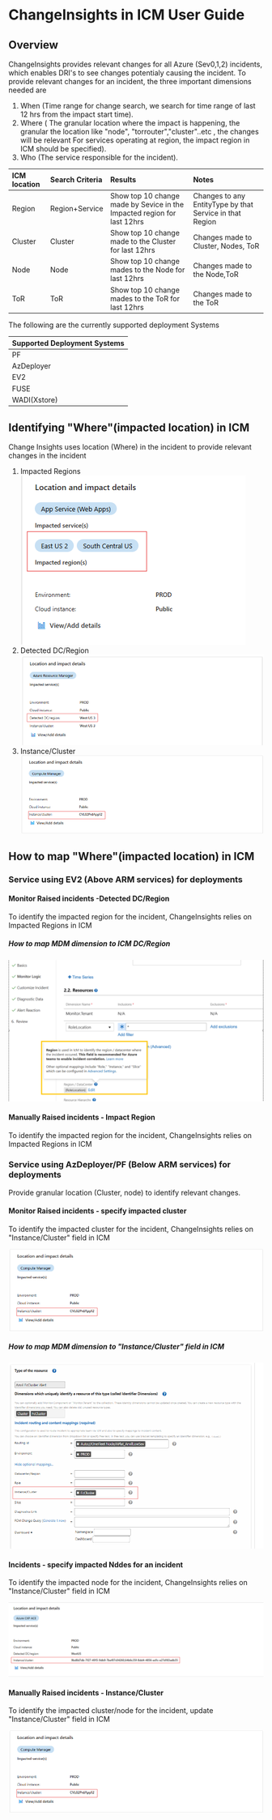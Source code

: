 # ChangeInsights in ICM User Guide

## Overview
 ChangeInsights provides relevant changes for all Azure (Sev0,1,2) incidents, which enables DRI's to see changes potentialy causing the incident.
 To provide relevant changes for an incident, the three important dimensions needed are
1. When (Time range for change search, we search for time range of last 12 hrs from the impact start time).
2. Where ( The granular location where the impact is happening, the granular the location like "node", "torrouter","cluster"..etc , the changes will be relevant
           For services operating at region, the impact region in ICM should be specified).
3. Who (The service responsible for the incident).

| ICM location | Search Criteria | Results | Notes
|:-----|:-----|:-----|:-----|
| Region | Region+Service|Show top 10 change made by Sevice in the Impacted region for last 12hrs| Changes to any EntityType by that Service in that Region|
| Cluster | Cluster|Show top 10 change made to the Cluster for last 12hrs| Changes made to Cluster, Nodes, ToR|
| Node | Node|Show top 10 change mades to the Node for last 12hrs| Changes made to the Node,ToR|
| ToR | ToR|Show top 10 change mades to the ToR for last 12hrs| Changes made to the ToR|

The following are the currently supported deployment Systems


| Supported Deployment Systems
|:-----|
|PF|
|AzDeployer|
|EV2|
|FUSE|
|WADI(Xstore)|

## Identifying "Where"(impacted location) in ICM

Change Insights uses location (Where) in the incident to provide relevant changes in the incident

1. Impacted Regions 
   ![alt text](media/ImpactedRegions.png)
2. Detected DC/Region
  ![alt text](media/DetectedRegionDC.png)
3. Instance/Cluster 
  ![alt text](media/InstanceCluster.png)
 
## How to map "Where"(impacted location) in ICM
### Service using EV2 (Above ARM services) for deployments

#### Monitor Raised incidents -Detected DC/Region

  To identify the impacted region for the incident, ChangeInsights relies on Impacted Regions in ICM


##### How to map MDM dimension to ICM DC/Region

 ![alt text](media/Monitor-RegionMapping.png)
  
#### Manually Raised incidents - Impact Region
  To identify the impacted region for the incident, ChangeInsights relies on Impacted Regions in ICM



### Service using AzDeployer/PF (Below ARM services) for deployments

Provide granular location (Cluster, node) to identify relevant changes.

#### Monitor Raised incidents - specify impacted cluster

  To identify the impacted cluster for the incident, ChangeInsights relies on  "Instance/Cluster" field in ICM

  ![alt text](media/InstanceCluster.png)

##### How to map MDM dimension to "Instance/Cluster" field in ICM

 ![alt text](media/Monitor-InstanceClusterMapping.png)

 #### Incidents - specify impacted Nddes for an incident

  To identify the impacted node for the incident, ChangeInsights relies on  "Instance/Cluster" field in ICM

  ![alt text](media/InstanceCluster-Node.png)
  
#### Manually Raised incidents - Instance/Cluster

  To identify the impacted cluster/node for the incident, update "Instance/Cluster" field in ICM

  ![alt text](media/InstanceCluster.png)




<!-- ### User Interface 
Check out our demo video here!
-->

